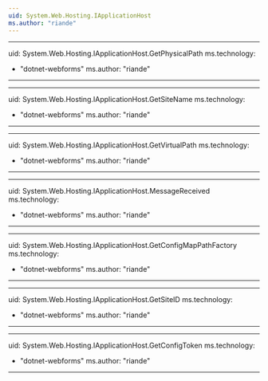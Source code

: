 ```yaml
---
uid: System.Web.Hosting.IApplicationHost
ms.author: "riande"
---
```


---
uid: System.Web.Hosting.IApplicationHost.GetPhysicalPath
ms.technology: 
  - "dotnet-webforms"
ms.author: "riande"
---

---
uid: System.Web.Hosting.IApplicationHost.GetSiteName
ms.technology: 
  - "dotnet-webforms"
ms.author: "riande"
---

---
uid: System.Web.Hosting.IApplicationHost.GetVirtualPath
ms.technology: 
  - "dotnet-webforms"
ms.author: "riande"
---

---
uid: System.Web.Hosting.IApplicationHost.MessageReceived
ms.technology: 
  - "dotnet-webforms"
ms.author: "riande"
---

---
uid: System.Web.Hosting.IApplicationHost.GetConfigMapPathFactory
ms.technology: 
  - "dotnet-webforms"
ms.author: "riande"
---

---
uid: System.Web.Hosting.IApplicationHost.GetSiteID
ms.technology: 
  - "dotnet-webforms"
ms.author: "riande"
---

---
uid: System.Web.Hosting.IApplicationHost.GetConfigToken
ms.technology: 
  - "dotnet-webforms"
ms.author: "riande"
---
